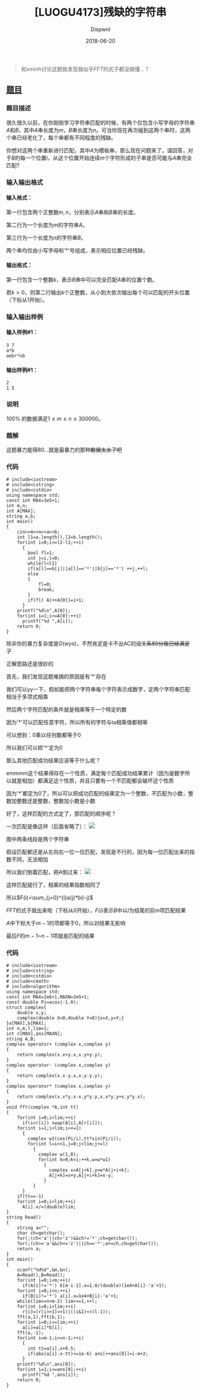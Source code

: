 ﻿---
layout:     post
title:      "[LUOGU4173]残缺的字符串"
date:       2018-06-20
author:     "Dispwnl"
header-img: "img/used/9.jpg"
catalog: true
tags:
    - 字符串
    - 瞎搞
    - FFT
---
>和xminh讨论这题我发现我似乎$FFT$的式子都没搞懂...？
## [题目](https://www.luogu.org/problemnew/show/P4173)
### 题目描述
很久很久以前，在你刚刚学习字符串匹配的时候，有两个仅包含小写字母的字符串$A$和$B$，其中$A$串长度为$m$，$B$串长度为$n$。可当你现在再次碰到这两个串时，这两个串已经老化了，每个串都有不同程度的残缺。

你想对这两个串重新进行匹配，其中$A$为模板串，那么现在问题来了，请回答，对于$B$的每一个位置$i$，从这个位置开始连续$m$个字符形成的子串是否可能与$A$串完全匹配?

### 输入输出格式
#### 输入格式：
第一行包含两个正整数$m,n$，分别表示$A$串和$B$串的长度。

第二行为一个长度为$m$的字符串$A$。

第三行为一个长度为$n$的字符串$B$。

两个串均仅由小写字母和'*'号组成，表示相应位置已经残缺。

#### 输出格式：
第一行包含一个整数$k$，表示$B$串中可以完全匹配$A$串的位置个数。

若$k>0$，则第二行输出$k$个正整数，从小到大依次输出每个可以匹配的开头位置（下标从$1$开始）。

### 输入输出样例
#### 输入样例#1：
``` 
3 7
a*b
aebr*ob
```
#### 输出样例#1： 
```
2
1 5
```
### 说明
100% 的数据满足$1\leq m\leq n\leq 300000$。

### 题解

这题暴力能得80...就是最暴力的那种~~数据太水了吧~~

### 代码
```
# include<iostream>
# include<cstring>
# include<cstdio>
using namespace std;
const int MAX=3e5+1;
int m,n;
int A[MAX];
string a,b;
int main()
{
	cin>>m>>n>>a>>b;
	int l1=a.length(),l2=b.length();
	for(int i=0;i<=l2-l1;++i)
	  {
	  	bool fl=1;
	  	int j=i,l=0;
	  	while(l<l1)
	  	if(a[l]==b[j]||a[l]=='*'||b[j]=='*') ++j,++l;
	  	else
	  	{
	  		fl=0;
	  		break;
		}
		if(fl) A[++A[0]]=i+1;
	  }
	printf("%d\n",A[0]);
	for(int i=1;i<=A[0];++i)
	  printf("%d ",A[i]);
	return 0;
}
```
除非你的暴力复杂度是$O(wys)$，不然肯定是卡不出AC的~~没关系80分我已经满足了~~

正解思路还是很妙的

首先，我们发现这题难搞的原因是有'*'存在

我们可以yy一下，假如能把两个字符串每个字符表示成数字，定两个字符串匹配相当于多项式相乘

然后两个字符匹配的条件就是相乘等于一个特定的数

因为'*'可以匹配任意字符，所以所有的字符与ta相乘值都相等

可以想到：0乘以任何数都等于0

所以我们可以把'*'定为0

那么其他匹配成功结果应该等于什么呢？

emmmm这个结果得存在一个性质，满足每个匹配成功结果累计（因为是数字所以就是相加）都满足这个性质，并且只要有一个不匹配都会破坏这个性质

因为'*'都定为0了，所以可以把成功匹配的结果定为一个整数，不匹配为小数，整数加整数还是整数，整数加小数是小数

好了，这样匹配的方式定了，那匹配的顺序呢？

一次匹配是像这样（后面省略了）：
![](/img/study/canque.png)

图中两条线段是两个字符串

假设匹配都还是从左向右一位一位匹配，发现是不行的，因为每一位匹配出来的指数不同，无法相加

所以我们倒着匹配，把$A$倒过来：
![](/img/study/canque2.png)

这样匹配就行了，相乘的结果指数相同了

所以$F(i)=\sum_{j=0}^{i}a(j)*b(i-j)$

$FFT$的式子就出来啦（下标从0开始），$F(i)$表示$B$中以$i$为结尾的前$m$项匹配结果

$A$中下标大于$m-1$的项都等于0，所以对结果无影响

最后$F$的$m-1$~$n-1$项就是匹配的结果

### 代码
```
# include<iostream>
# include<cstring>
# include<cstdio>
# include<cmath>
# include<algorithm>
using namespace std;
const int MAX=2e6+1,MAXN=3e5+1;
const double Pi=acos(-1.0);
struct complex{
	double x,y;
	complex(double X=0,double Y=0){x=X,y=Y;}
}a[MAX],b[MAX];
int n,m,l,lim=1;
int r[MAX],ans[MAXN];
string A,B;
complex operator+ (complex x,complex y)
{
	return complex(x.x+y.x,x.y+y.y);
}
complex operator- (complex x,complex y)
{
	return complex(x.x-y.x,x.y-y.y);
}
complex operator* (complex x,complex y)
{
	return complex(x.x*y.x-x.y*y.y,x.x*y.y+x.y*y.x);
}
void fft(complex *A,int tt)
{
	for(int i=0;i<lim;++i)
	  if(i<r[i]) swap(A[i],A[r[i]]);
	for(int i=1;i<lim;i<<=1)
	  {
	  	complex w1(cos(Pi/i),tt*sin(Pi/i));
	  	for(int l=i<<1,j=0;j<lim;j+=l)
	  	  {
	  	  	complex w(1,0);
	  	  	for(int k=0;k<i;++k,w=w*w1)
	  	  	  {
	  	  	  	complex x=A[j+k],y=w*A[j+i+k];
	  	  	  	A[j+k]=x+y,A[j+i+k]=x-y;
			  }
		  }
	  }
	if(tt==-1)
	for(int i=0;i<lim;++i)
	  A[i].x/=(double)lim;
}
string Read()
{
	string a="";
	char ch=getchar();
	for(;(ch<'a'||ch>'z')&&ch!='*';ch=getchar());
	for(;(ch>='a'&&ch<='z')||ch=='*';a+=ch,ch=getchar());
	return a;
}
int main()
{
	scanf("%d%d",&m,&n);
	A=Read(),B=Read();
	for(int i=0;i<m;++i)
	  if(A[i]!='*') b[m-i-1].x=1.0/(double)(1e4+A[i]-'a'+1);
	for(int i=0;i<n;++i)
	  if(B[i]!='*') a[i].x=1e4+B[i]-'a'+1;
	while(lim<=n+m-2) lim<<=1,++l;
	for(int i=0;i<lim;++i)
	  r[i]=(r[i>>1]>>1)|((i&1)<<(l-1));
	fft(a,1),fft(b,1);
	for(int i=0;i<=lim;++i)
	  a[i]=a[i]*b[i];
	fft(a,-1);
	for(int i=m-1;i<=n-1;++i)
	  {
	  	int tt=a[i].x+0.5;
	  	if(abs(a[i].x-tt)<=1e-6) ans[++ans[0]]=i-m+2;
	  }
	printf("%d\n",ans[0]);
	for(int i=1;i<=ans[0];++i)
	  printf("%d ",ans[i]);
	return 0;
}
```
